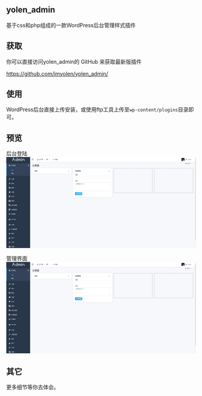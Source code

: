 ## yolen_admin
基于css和php组成的一款WordPress后台管理样式插件

## 获取
你可以直接访问yolen_admin的 GitHub 来获取最新版插件

https://github.com/imyolen/yolen_admin/

## 使用
WordPress后台直接上传安装，或使用ftp工具上传至`wp-content/plugins`目录即可。

## 预览
后台登陆
![Image text](images/Background-management-preview.jpg)

管理界面
![Image text](images/Background-management-preview.jpg)

## 其它
更多细节等你去体会。
